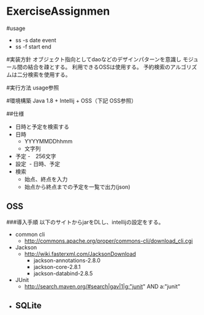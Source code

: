 # ExerciseAssignmen

#usage

- ss -s date event
- ss -f start end

#実装方針
オブジェクト指向としてdaoなどのデザインパターンを意識し
モジュール間の結合を疎とする。
利用できるOSSは使用する。
予約検索のアルゴリズムは二分検索を使用する。

#実行方法
usage参照

#環境構築
Java 1.8 + Intellij + OSS（下記 OSS参照）

##仕様
- 日時と予定を検索する
- 日時　
  - YYYYMMDDhhmm
  - 文字列
- 予定
  -　256文字
- 設定
  - 日時、予定
- 検索
  - 始点、終点を入力
  - 始点から終点までの予定を一覧で出力(json)

## OSS

###導入手順
以下のサイトからjarをDLし、intellijの設定をする。
  
- common cli
    - http://commons.apache.org/proper/commons-cli/download_cli.cgi
- Jackson
    - http://wiki.fasterxml.com/JacksonDownload
        - jackson-annotations-2.8.0
        - jackson-core-2.8.1
        - jackson-databind-2.8.5
- JUnit
    - http://search.maven.org/#search|gav|1|g:"junit" AND a:"junit"
- SQLite
    -
